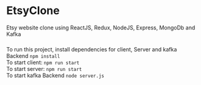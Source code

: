 # EtsyClone
Etsy website clone using ReactJS, Redux, NodeJS, Express, MongoDb and Kafka

###
To run this project, install dependencies for client, Server and  kafka Backend 
```npm install``` <br/>
To start client: ```npm run start``` <br/>
To start server: ```npm run start``` <br/>
To start kafka Backend ```node server.js``` <br/>
